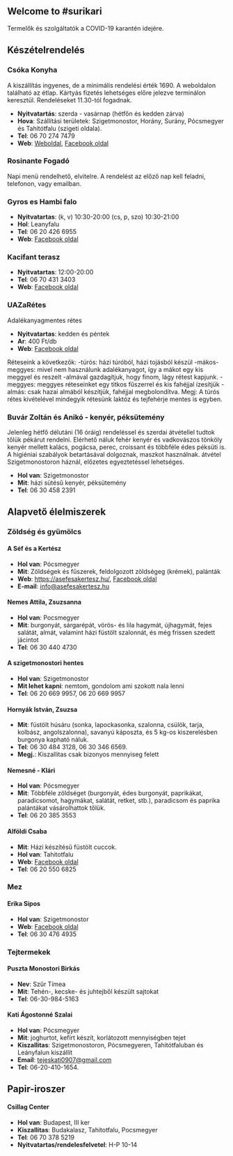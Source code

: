 ## Welcome to #surikari

Termelők és szolgáltatók a COVID-19 karantén idejére.

## Készételrendelés

### Csóka Konyha
A kiszállítás ingyenes, de a minimális rendelési érték 1690. A weboldalon található az étlap. Kártyás fizetés lehetséges előre jelezve terminálon keresztül. Rendeléseket 11.30-tól fogadnak.

* **Nyitvatartás**: szerda - vasárnap (hétfőn és kedden zárva)
* **Hova**: Szállítási területek: Szigetmonostor, Horány, Surány, Pócsmegyer és Tahitótfalu (szigeti oldala).
* **Tel**: 06 70 274 7479
* **Web**: [Weboldal](http://www.csokakonyha.hu/), [Facebook oldal](https://www.facebook.com/csokakonyha)


### Rosinante Fogadó
Napi menü rendelhető, elvitelre. A rendelést az előző nap kell feladni, telefonon, vagy emailban.

### Gyros es Hambi falo

* **Nyitvatartas**: (k, v) 10:30-20:00 (cs, p, szo) 10:30-21:00
* **Hol**: Leanyfalu
* **Tel**: 06 20 426 6955
* **Web**: [Facebook oldal](https://www.facebook.com/Gyros-%C3%A9s-Hambi-Fal%C3%B3-111169313822668)

### Kacifant terasz

* **Nyitvatartas**: 12:00-20:00
* **Tel**: 06 70 431 3403
* **Web**: [Facebook oldal](https://www.facebook.com/kacifantterasz/)

### UAZaRétes

Adalékanyagmentes rétes
* **Nyitvatartas**: kedden és péntek
* **Ar**: 400 Ft/db
* **Web**: [Facebook oldal](https://www.facebook.com/uazareteshazhozszallitas/)

Réteseink a következők:
-túrós: házi túróból, házi tojásból készül
-mákos-meggyes: mivel nem használunk adalékanyagot, így a mákot egy kis meggyel és reszelt -almával gazdagítjuk, hogy finom, lágy rétest kapjunk.
-meggyes: meggyes réteseinket egy titkos fűszerrel és kis fahéjjal ízesítjük
-almás: csak hazai almából készítjük, fahéjjal megbolondítva.
Megj: A túrós rétes kivételével mindegyik rétesünk laktóz és tejfehérje mentes is egyben.

### Buvár Zoltán és Anikó - kenyér, péksütemény

Jelenleg hétfő délutáni (16 óráig) rendeléssel és szerdai átvétellel tudtok tőlük pékárut rendelni. Elérhető náluk fehér kenyér és vadkovászos tönköly kenyér mellett kalács, pogácsa, perec, croissant és többféle édes péksüti is. A higiéniai szabályok betartásával dolgoznak, maszkot használnak. átvétel Szigetmonostoron háznál, előzetes egyeztetéssel lehetséges.
 
* **Hol van**: Szigetmonostor
* **Mit**: házi sütésű kenyér, péksütemény
* **Tel**: 06 30 458 2391

## Alapvető élelmiszerek

### Zöldség és gyümölcs

#### A Séf és a Kertész

* **Hol van**: Pócsmegyer
* **Mit**: Zöldségek és fűszerek, feldolgozott zöldségeg (krémek), palánták
* **Web**: https://asefesakertesz.hu/, [Facebook oldal](http://www.facebook.com/asefesakertesz)
* **E-mail**: info@asefesakertesz.hu

#### Nemes Attila, Zsuzsanna

* **Hol van**: Pocsmegyer
* **Mit**: burgonyát, sárgarépát, vörös- és lila hagymát, újhagymát, fejes salátát, almát, valamint házi füstölt szalonnát, és még frissen szedett jácintot
* **Tel**:  06 30 440 4730

#### A szigetmonostori hentes

* **Hol van**: Szigetmonostor
* **Mit lehet kapni**: nemtom, gondolom ami szokott nala lenni
* **Tel**: 06 20 669 9957, 06 20 669 9957

#### Hornyák István, Zsuzsa

* **Mit**: füstölt húsáru (sonka, lapockasonka, szalonna, csülök, tarja, kolbász, angolszalonna), savanyú káposzta, és 5 kg-os kiszerelésben burgonya kapható náluk.
* **Tel**: 06 30 484 3128, 06 30 346 6569.
* **Megj.**: Kiszallitas csak bizonyos mennyiseg felett

#### Nemesné - Klári

* **Hol van**: Pócsmegyer
* **Mit**: Többféle zöldséget (burgonyát, édes burgonyát, paprikákat, paradicsomot, hagymákat, salátát, retket, stb.), paradicsom és paprika palántákat vásárolhattok tőlük.
* **Tel**: 06 20 385 3553

#### Alföldi Csaba

* **Mit**: Házi készítésű füstölt cuccok.
* **Hol van**: Tahitotfalu
* **Web**: [Facebook oldal](https://www.facebook.com/Alf%C3%B6ldi-Csaba-kistermel%C5%91-H%C3%A1zi-k%C3%A9sz%C3%ADt%C3%A9s%C5%B1-f%C3%BCst%C3%B6lt-term%C3%A9kek-106518897651438)
* **Tel**: 06 20 550 6825

### Mez

#### Erika Sipos

* **Hol van**: Szigetmonostor
* **Web**: [Facebook oldal](https://www.facebook.com/F%C3%BCzeserd%C5%91-M%C3%A9h%C3%A9szet-2377845572278606)
* **Tel**: 06 30 476 4935

### Tejtermekek

#### Puszta Monostori Birkás

* **Nev**: Szűr Tímea
* **Mit**: Tehén-, kecske- és juhtejből készült sajtokat
* **Tel**: 06-30-984-5163

#### Kati Ágostonné Szalai

* **Hol van**: Pócsmegyer
* **Mit**: joghurtot, kefírt készít, korlátozott mennyiségben tejet
* **Kiszallitas**:  Szigetmonostoron, Pócsmegyeren, Tahitótfaluban és Leányfalun kiszállít
* **Email**: tejeskati0907@gmail.com
* **Tel**: 06-20-410-1654.

## Papir-iroszer

#### Csillag Center
* **Hol van**: Budapest, III ker
* **Kiszallitas**: Budakalasz, Tahitotfalu, Pocsmegyer
* **Tel**: 06 70 378 5219
* **Nyitvatartas/rendelesfelvetel**: H-P 10-14
